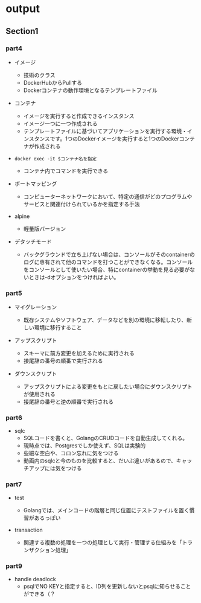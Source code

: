 # output

## Section1

### part4

- イメージ
  - 技術のクラス
  - DockerHubからPullする
  - Dockerコンテナの動作環境となるテンプレートファイル

- コンテナ
  - イメージを実行すると作成できるインスタンス
  - イメージ一つに一つ作成される
  - テンプレートファイルに基づいてアプリケーションを実行する環境・インスタンスです。1つのDockerイメージを実行すると1つのDockerコンテナが作成される

- `docker exec -it $コンテナ名を指定`
  - コンテナ内でコマンドを実行できる

- ポートマッピング
  - コンピューターネットワークにおいて、特定の通信がどのプログラムやサービスと関連付けられているかを指定する手法

- alpine 
  - 軽量版バージョン

- デタッチモード
  - バックグラウンドで立ち上げない場合は、コンソールがそのcontainerのログに専有されて他のコマンドを打つことができなくなる。コンソールをコンソールとして使いたい場合、特にcontainerの挙動を見る必要がないときは-dオプションをつければよい。


### part5
- マイグレーション
  - 既存システムやソフトウェア、データなどを別の環境に移転したり、新しい環境に移行すること

- アップスクリプト
  - スキーマに前方変更を加えるために実行される
  - 接尾辞の番号の順番で実行される

- ダウンスクリプト
  - アップスクリプトによる変更をもとに戻したい場合にダウンスクリプトが使用される
  - 接尾辞の番号と逆の順番で実行される

### part6
- sqlc
  - SQLコードを書くと、GolangのCRUDコードを自動生成してくれる。
  - 現時点では、Postgresでしか使えず、SQLは実験的
  - 些細な空白や、コロン忘れに気をつける
  - 動画内のsqlcと今のものを比較すると、だいぶ違いがあるので、キャッチアップには気をつける

### part7
- test
  - Golangでは、メインコードの階層と同じ位置にテストファイルを置く慣習があるっぽい

- transaction
  - 関連する複数の処理を一つの処理として実行・管理する仕組みを「トランザクション処理」

### part9
- handle deadlock
  - psqlでNO KEYと指定すると、ID列を更新しないとpsqlに知らせることができる（？